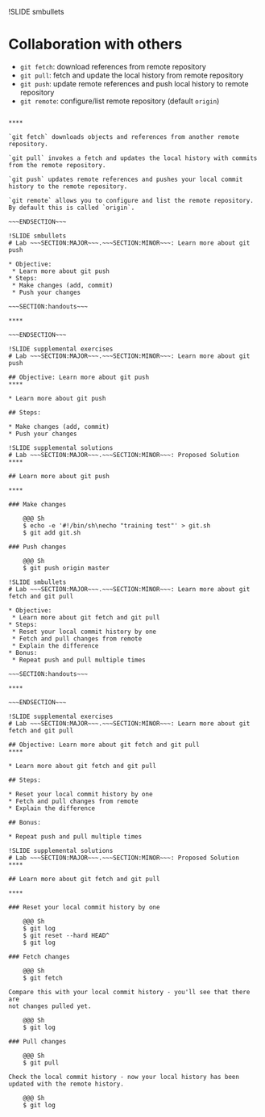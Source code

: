 !SLIDE smbullets
# Collaboration with others

* `git fetch`: download references from remote repository
* `git pull`: fetch and update the local history from remote repository
* `git push`: update remote references and push local history to remote repository
* `git remote`: configure/list remote repository (default `origin`)

~~~SECTION:handouts~~~

****

`git fetch` downloads objects and references from another remote repository.

`git pull` invokes a fetch and updates the local history with commits from the remote repository.

`git push` updates remote references and pushes your local commit history to the remote repository.

`git remote` allows you to configure and list the remote repository. By default this is called `origin`.

~~~ENDSECTION~~~

!SLIDE smbullets
# Lab ~~~SECTION:MAJOR~~~.~~~SECTION:MINOR~~~: Learn more about git push

* Objective:
 * Learn more about git push
* Steps:
 * Make changes (add, commit)
 * Push your changes

~~~SECTION:handouts~~~

****

~~~ENDSECTION~~~

!SLIDE supplemental exercises
# Lab ~~~SECTION:MAJOR~~~.~~~SECTION:MINOR~~~: Learn more about git push

## Objective: Learn more about git push
****

* Learn more about git push

## Steps:

* Make changes (add, commit)
* Push your changes

!SLIDE supplemental solutions
# Lab ~~~SECTION:MAJOR~~~.~~~SECTION:MINOR~~~: Proposed Solution
****

## Learn more about git push

****

### Make changes

    @@@ Sh
    $ echo -e '#!/bin/sh\necho "training test"' > git.sh
    $ git add git.sh

### Push changes

    @@@ Sh
    $ git push origin master

!SLIDE smbullets
# Lab ~~~SECTION:MAJOR~~~.~~~SECTION:MINOR~~~: Learn more about git fetch and git pull

* Objective:
 * Learn more about git fetch and git pull
* Steps:
 * Reset your local commit history by one
 * Fetch and pull changes from remote
 * Explain the difference
* Bonus:
 * Repeat push and pull multiple times

~~~SECTION:handouts~~~

****

~~~ENDSECTION~~~

!SLIDE supplemental exercises
# Lab ~~~SECTION:MAJOR~~~.~~~SECTION:MINOR~~~: Learn more about git fetch and git pull

## Objective: Learn more about git fetch and git pull
****

* Learn more about git fetch and git pull

## Steps:

* Reset your local commit history by one
* Fetch and pull changes from remote
* Explain the difference

## Bonus:

* Repeat push and pull multiple times

!SLIDE supplemental solutions
# Lab ~~~SECTION:MAJOR~~~.~~~SECTION:MINOR~~~: Proposed Solution
****

## Learn more about git fetch and git pull

****

### Reset your local commit history by one

    @@@ Sh
    $ git log
    $ git reset --hard HEAD^
    $ git log

### Fetch changes

    @@@ Sh
    $ git fetch

Compare this with your local commit history - you'll see that there are
not changes pulled yet.

    @@@ Sh
    $ git log

### Pull changes

    @@@ Sh
    $ git pull

Check the local commit history - now your local history has been
updated with the remote history.

    @@@ Sh
    $ git log

